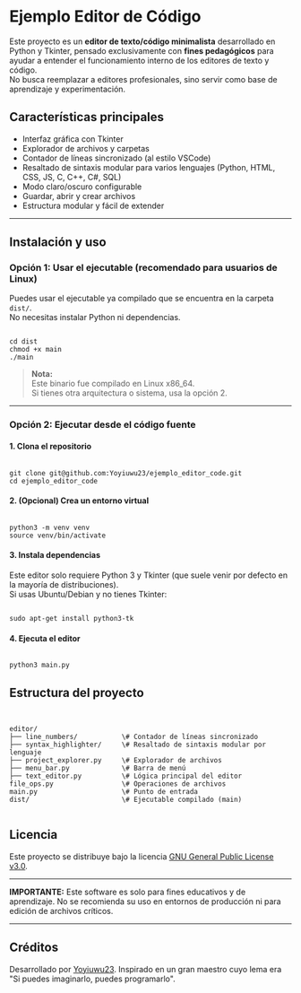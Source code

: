 # Ejemplo Editor de Código


Este proyecto es un **editor de texto/código minimalista** desarrollado en Python y Tkinter, pensado exclusivamente con **fines pedagógicos** para ayudar a entender el funcionamiento interno de los editores de texto y código.  
No busca reemplazar a editores profesionales, sino servir como base de aprendizaje y experimentación.


## Características principales


- Interfaz gráfica con Tkinter
- Explorador de archivos y carpetas
- Contador de líneas sincronizado (al estilo VSCode)
- Resaltado de sintaxis modular para varios lenguajes (Python, HTML, CSS, JS, C, C++, C#, SQL)
- Modo claro/oscuro configurable
- Guardar, abrir y crear archivos
- Estructura modular y fácil de extender


---


## Instalación y uso


### Opción 1: Usar el ejecutable (recomendado para usuarios de Linux)


Puedes usar el ejecutable ya compilado que se encuentra en la carpeta `dist/`.  
No necesitas instalar Python ni dependencias.


```

cd dist
chmod +x main
./main

```


> **Nota:**  
> Este binario fue compilado en Linux x86_64.  
> Si tienes otra arquitectura o sistema, usa la opción 2.


---


### Opción 2: Ejecutar desde el código fuente


#### 1. Clona el repositorio


```

git clone git@github.com:Yoyiuwu23/ejemplo_editor_code.git
cd ejemplo_editor_code

```


#### 2. (Opcional) Crea un entorno virtual


```

python3 -m venv venv
source venv/bin/activate

```


#### 3. Instala dependencias


Este editor solo requiere Python 3 y Tkinter (que suele venir por defecto en la mayoría de distribuciones).  
Si usas Ubuntu/Debian y no tienes Tkinter:


```

sudo apt-get install python3-tk

```


#### 4. Ejecuta el editor


```

python3 main.py
```
## Estructura del proyecto

```


editor/
├── line_numbers/           \# Contador de líneas sincronizado
├── syntax_highlighter/     \# Resaltado de sintaxis modular por lenguaje
├── project_explorer.py     \# Explorador de archivos
├── menu_bar.py             \# Barra de menú
├── text_editor.py          \# Lógica principal del editor
file_ops.py                 \# Operaciones de archivos
main.py                     \# Punto de entrada
dist/                       \# Ejecutable compilado (main)


```


## Licencia

Este proyecto se distribuye bajo la licencia [GNU General Public License v3.0](https://www.gnu.org/licenses/gpl-3.0.txt).

---

**IMPORTANTE:**
Este software es solo para fines educativos y de aprendizaje.
No se recomienda su uso en entornos de producción ni para edición de archivos críticos.

---

## Créditos

Desarrollado por [Yoyiuwu23](https://github.com/Yoyiuwu23).
Inspirado en un gran maestro cuyo lema era "Si puedes imaginarlo, puedes programarlo".